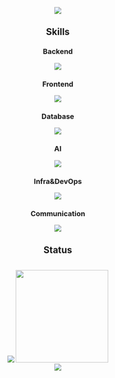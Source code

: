 

<div align="center">
  <img src="https://capsule-render.vercel.app/api?type=waving&color=gradient&customColorList=22&height=200&section=header&text=Jaemoon's%20Github&animation=fadeIn&fontSize=50&fontColor=ffffff&fontAlignY=38" />
</div>
<div align="center">
  <p><h2>Skills</h2></p>
  <p><h3>Backend</h3></p>
  <p align="center">
    <img src="https://skillicons.dev/icons?i=java,spring,python,fastapi,express&theme=light" />
  </p>
  <p><h3>Frontend</h3></p>
  <p align="center">
    <img src="https://skillicons.dev/icons?i=html,css,js,vue,react,nextjs&theme=light" />
  </p>
  <p><h3>Database</h3></p>
  <p align="center">
    <img src="https://skillicons.dev/icons?i=mysql,mongo,redis,firebase&theme=light" />
  </p>
  <p><h3>AI</h3></p>
  <p align="center">
    <img src="https://skillicons.dev/icons?i=tensorflow,opencv&theme=light" />
  </p>
  <p><h3>Infra&DevOps</h3></p>
  <p align="center">
    <img src="https://skillicons.dev/icons?i=aws,ubuntu,docker,nginx,rabbitmq&theme=light" />
  </p>
  <p><h3>Communication</h3></p>
  <p align="center">
    <img src="https://skillicons.dev/icons?i=git,gitlab,figma,discord,notion,postman&theme=light" />
  </p>
</div>

<div align="center">
  <p><h2>Status</h2></p>
  </br>
  <img src="https://github-readme-stats.vercel.app/api/top-langs/?username=jaemoon99&theme=light&layout=donut" />
  <img height=215 src="https://github-readme-stats.vercel.app/api?username=jaemoon99" />
</div>
<div align="center">
  <img src="https://capsule-render.vercel.app/api?type=waving&color=gradient&customColorList=22&height=200&section=footer" />
</div>
